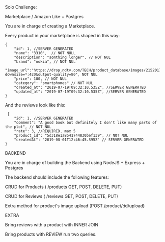 Solo Challenge:

Marketplace / Amazon Like + Postgres

You are in charge of creating a Marketplace.

Every product in your marketplace is shaped in this way:

    {
        "id": 1, //SERVER GENERATED
        "name": "3310",  // NOT NULL
        "description": "somthing longer", // NOT NUL
        "brand": "nokia", // NOT NUL
        "image_url":"https://drop.ndtv.com/TECH/product_database/images/2152017124957PM_635_nokia_3310.jpeg?downsize=*:420&output-quality=80", NOT NUL
        "price": 100, // NOT NUL
        "category": "smartphones" // NOT NUL
        "created_at": "2019-07-19T09:32:10.535Z", //SERVER GENERATED
        "updated_at": "2019-07-19T09:32:10.535Z", //SERVER GENERATED
    }

And the reviews look like this:

     {
        "id": 1, //SERVER GENERATED
        "comment": "A good book but definitely I don't like many parts of the plot", // NOT NUL
        "rate": 3, //REQUIRED, max 5
        "product_id": "5d318e1a8541744830bef139", // NOT NUL
        "createdAt": "2019-08-01T12:46:45.895Z" // SERVER GENERATED
    }

BACKEND

You are in charge of building the Backend using NodeJS + Express + Postgres

The backend should include the following features:

CRUD for Products ( /products GET, POST, DELETE, PUT)

CRUD for Reviews ( /reviews GET, POST, DELETE, PUT)

Extra method for product's image upload (POST /product/:id/upload)

EXTRA

Bring reviews with a product with INNER JOIN

Bring products with REVIEW run two queries.
